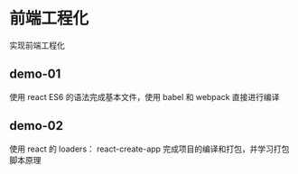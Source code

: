 # 前端工程化

实现前端工程化


## demo-01

使用 react ES6 的语法完成基本文件，使用 babel 和 webpack 直接进行编译


## demo-02 

使用 react 的 loaders： react-create-app 完成项目的编译和打包，并学习打包脚本原理